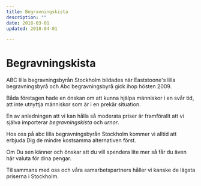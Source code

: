 ```yaml
---
title: Begravningskista
description: ""
date: 2018-03-01
updated: 2018-04-01

---
```


# Begravningskista
ABC lilla begravningsbyrån Stockholm bildades när Eaststoone's lilla begravningsbyrå och Abc begravningsbyrå gick ihop hösten 2009.

Båda företagen hade en önskan om att kunna hjälpa människor i en svår tid, att inte utnyttja människor som är i en prekär situation.

En av anledningen att vi kan hålla så moderata priser är framförallt att vi själva importerar *begravningskista* och *urnor*.

Hos oss på abc lilla begravningsbyrån Stockholm kommer vi alltid att erbjuda Dig de mindre kostsamma alternativen först.

Om Du sen känner och önskar att du vill spendera lite mer så får du även här valuta för dina pengar.

Tillsammans med oss och våra samarbetspartners håller vi kanske de lägsta priserna i Stockholm.
